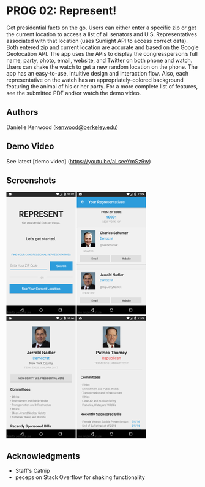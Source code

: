 # PROG 02: Represent!

Get presidential facts on the go. Users can either enter a specific zip or get the current location to access a list of all senators and U.S. Representatives associated with that location (uses Sunlight API to access correct data). Both entered zip and current location are accurate and based on the Google Geolocation API. The app uses the APIs to display the congressperson’s full name, party, photo, email, website, and Twitter on both phone and watch. Users can shake the watch to get a new random location on the phone. The app has an easy-to-use, intuitive design and interaction flow. Also, each representative on the watch has an appropriately-colored background featuring the animal of his or her party. For a more complete list of features, see the submitted PDF and/or watch the demo video.

## Authors

Danielle Kenwood ([kenwood@berkeley.edu](mailto:kenwood@berkeley.edu))

## Demo Video

See latest [demo video] (https://youtu.be/aLseeYmSz9w)

## Screenshots

<img src="screenshots/1.png" height="320" alt="Screenshot"/>
<img src="screenshots/2.png" height="320" alt="Screenshot"/>
<img src="screenshots/4.png" height="320" alt="Screenshot"/>
<img src="screenshots/5.png" height="320" alt="Screenshot"/>

## Acknowledgments

* Staff's Catnip
* peceps on Stack Overflow for shaking functionality
